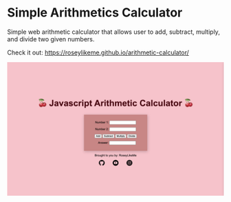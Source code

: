 # Simple Arithmetics Calculator

Simple web arithmetic calculator that allows user to add, subtract, multiply, and divide two given numbers.

Check it out: https://roseylikeme.github.io/arithmetic-calculator/

<p>
  <img src="preview.png" alt="Calculator" width="738">
</p>
